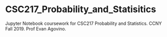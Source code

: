 # CSC217_Probability_and_Statisitics
Jupyter Notebook coursework for CSC217 Probability and Statistics.
CCNY Fall 2019.
Prof Evan Agovino.
